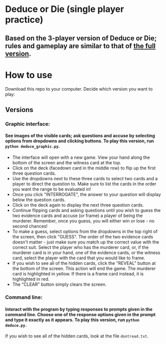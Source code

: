 # Deduce or Die (single player practice)
## Based on the 3-player version of Deduce or Die; rules and gameplay are similar to that of [the full version](http://www.thegamesjournal.com/rules/DeduceOrDie.shtml).

# How to use
Download this repo to your computer. Decide which version you want to play:

## Versions
### Graphic interface:
#### See images of the visible cards; ask questions and accuse by selecting options from dropdowns and clicking buttons. To play this version, run ```python deduce_graphic.py```.

- The interface will open with a new game. View your hand along the bottom of the screen and the witness card at the top.
- Click on the deck (facedown card in the middle row) to flip up the first three question cards.
- Use the dropdowns next to these three cards to select two cards and a player to direct the question to. Make sure to list the cards in the order you want the range to be evaluated in!
- Once you click "INTERROGATE", the answer to your question will display below the question cards.
- Click on the deck again to display the next three question cards.
- Continue flipping cards and asking questions until you wish to guess the two evidence cards and accuse (or frame) a player of being the murderer. Remember, once you guess, you will either win or lose - no second chances! 
- To make a guess, select options from the dropdowns in the top right of the screen, then click "GUESS". The order of the two evidence cards doesn't matter - just make sure you match up the correct value with the correct suit. Select the player who has the murderer card, or, if the murderer card is in your hand, one of the evidence cards, or the witness card, select the player with the card that you would like to frame.
- If you wish to see all of the hidden cards, click the "REVEAL" button at the bottom of the screen. This action will end the game. The murderer card is highlighted in yellow. If there is a frame card instead, it is highlighted in red.
- The "CLEAR" button simply clears the screen. 

### Command line:
#### Interact with the program by typing responses to prompts given in the command line. Choose one of the response options given in the prompt and type it exactly as it appears. To play this version, run `python deduce.py`.

If you wish to see all of the hidden cards, look at the file `dontread.txt`.
